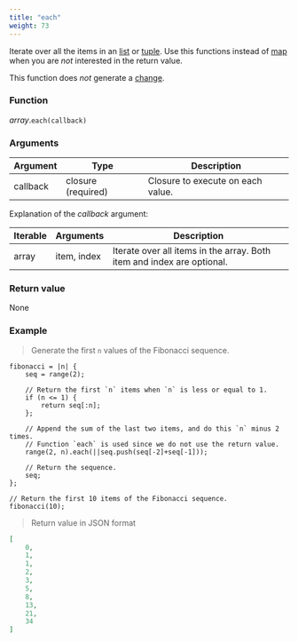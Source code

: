```yaml
---
title: "each"
weight: 73
---
```


Iterate over all the items in an [list](../../list) or [tuple](../../tuple).
Use this functions instead of [map](../map) when you are *not* interested in the return value.

This function does *not* generate a [change](../../../overview/changes).

### Function

*array*.`each(callback)`

### Arguments

Argument | Type | Description
-------- | ---- | -----------
callback | closure (required) | Closure to execute on each value.

Explanation of the *callback* argument:

Iterable | Arguments   | Description
-------- | ----------- | -----------
array    | item, index | Iterate over all items in the array. Both item and index are optional.

### Return value

None

### Example

> Generate the first `n` values of the Fibonacci sequence.

```thingsdb,json_response
fibonacci = |n| {
    seq = range(2);

    // Return the first `n` items when `n` is less or equal to 1.
    if (n <= 1) {
        return seq[:n];
    };

    // Append the sum of the last two items, and do this `n` minus 2 times.
    // Function `each` is used since we do not use the return value.
    range(2, n).each(||seq.push(seq[-2]+seq[-1]));

    // Return the sequence.
    seq;
};

// Return the first 10 items of the Fibonacci sequence.
fibonacci(10);
```

> Return value in JSON format

```json
[
    0,
    1,
    1,
    2,
    3,
    5,
    8,
    13,
    21,
    34
]
```
